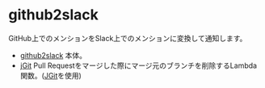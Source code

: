 # github2slack
GitHub上でのメンションをSlack上でのメンションに変換して通知します。

- [github2slack](github2slack)
本体。
- [jGit](jgit)
Pull Requestをマージした際にマージ元のブランチを削除するLambda関数。([JGit](https://eclipse.org/jgit/)を使用)
